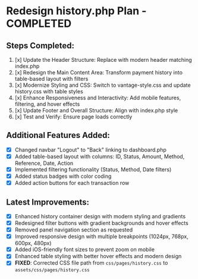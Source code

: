 # Redesign history.php Plan - COMPLETED

## Steps Completed:
1. [x] Update the Header Structure: Replace with modern header matching index.php
2. [x] Redesign the Main Content Area: Transform payment history into table-based layout with filters
3. [x] Modernize Styling and CSS: Switch to vantage-style.css and update history.css with table styles
4. [x] Enhance Responsiveness and Interactivity: Add mobile features, filtering, and hover effects
5. [x] Update Footer and Overall Structure: Align with index.php style
6. [x] Test and Verify: Ensure page loads correctly

## Additional Features Added:
- [x] Changed navbar "Logout" to "Back" linking to dashboard.php
- [x] Added table-based layout with columns: ID, Status, Amount, Method, Reference, Date, Action
- [x] Implemented filtering functionality (Status, Method, Date filters)
- [x] Added status badges with color coding
- [x] Added action buttons for each transaction row

## Latest Improvements:
- [x] Enhanced history container design with modern styling and gradients
- [x] Redesigned filter buttons with gradient backgrounds and hover effects
- [x] Removed panel navigation section as requested
- [x] Improved responsive design with multiple breakpoints (1024px, 768px, 600px, 480px)
- [x] Added iOS-friendly font sizes to prevent zoom on mobile
- [x] Enhanced table styling with better hover effects and modern design
- [x] **FIXED**: Corrected CSS file path from `css/pages/history.css` to `assets/css/pages/history.css`
